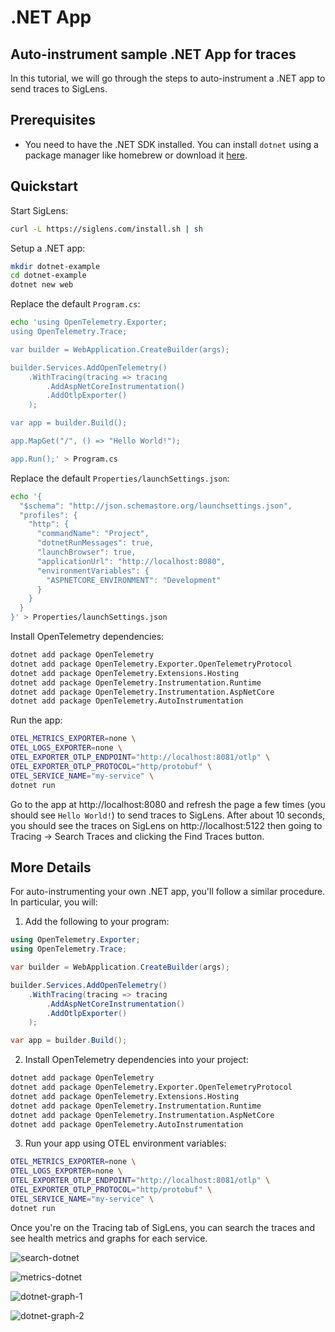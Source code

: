# .NET App

## Auto-instrument sample .NET App for traces

In this tutorial, we will go through the steps to auto-instrument a .NET app to send traces to SigLens.

## Prerequisites

- You need to have the .NET SDK installed. You can install `dotnet` using a package manager like homebrew or download it [here](https://dotnet.microsoft.com/en-us/download/dotnet).

## Quickstart

Start SigLens:

```bash
curl -L https://siglens.com/install.sh | sh
```

Setup a .NET app:

```bash
mkdir dotnet-example
cd dotnet-example
dotnet new web
```

Replace the default `Program.cs`:

```bash
echo 'using OpenTelemetry.Exporter;
using OpenTelemetry.Trace;

var builder = WebApplication.CreateBuilder(args);

builder.Services.AddOpenTelemetry()
    .WithTracing(tracing => tracing
        .AddAspNetCoreInstrumentation()
        .AddOtlpExporter()
    );

var app = builder.Build();

app.MapGet("/", () => "Hello World!");

app.Run();' > Program.cs
```

Replace the default `Properties/launchSettings.json`:

```bash
echo '{
  "$schema": "http://json.schemastore.org/launchsettings.json",
  "profiles": {
    "http": {
      "commandName": "Project",
      "dotnetRunMessages": true,
      "launchBrowser": true,
      "applicationUrl": "http://localhost:8080",
      "environmentVariables": {
        "ASPNETCORE_ENVIRONMENT": "Development"
      }
    }
  }
}' > Properties/launchSettings.json
```

Install OpenTelemetry dependencies:

```bash
dotnet add package OpenTelemetry
dotnet add package OpenTelemetry.Exporter.OpenTelemetryProtocol
dotnet add package OpenTelemetry.Extensions.Hosting
dotnet add package OpenTelemetry.Instrumentation.Runtime
dotnet add package OpenTelemetry.Instrumentation.AspNetCore
dotnet add package OpenTelemetry.AutoInstrumentation
```

Run the app:

```bash
OTEL_METRICS_EXPORTER=none \
OTEL_LOGS_EXPORTER=none \
OTEL_EXPORTER_OTLP_ENDPOINT="http://localhost:8081/otlp" \
OTEL_EXPORTER_OTLP_PROTOCOL="http/protobuf" \
OTEL_SERVICE_NAME="my-service" \
dotnet run
```

Go to the app at http://localhost:8080 and refresh the page a few times (you should see `Hello World!`) to send traces to SigLens.
After about 10 seconds, you should see the traces on SigLens on http://localhost:5122 then going to Tracing -> Search Traces and clicking the Find Traces button.

## More Details

For auto-instrumenting your own .NET app, you'll follow a similar procedure.
In particular, you will:

1. Add the following to your program:

```csharp
using OpenTelemetry.Exporter;
using OpenTelemetry.Trace;

var builder = WebApplication.CreateBuilder(args);

builder.Services.AddOpenTelemetry()
    .WithTracing(tracing => tracing
        .AddAspNetCoreInstrumentation()
        .AddOtlpExporter()
    );

var app = builder.Build();
```

2. Install OpenTelemetry dependencies into your project:

```bash
dotnet add package OpenTelemetry
dotnet add package OpenTelemetry.Exporter.OpenTelemetryProtocol
dotnet add package OpenTelemetry.Extensions.Hosting
dotnet add package OpenTelemetry.Instrumentation.Runtime
dotnet add package OpenTelemetry.Instrumentation.AspNetCore
dotnet add package OpenTelemetry.AutoInstrumentation
```

3. Run your app using OTEL environment variables:

```bash
OTEL_METRICS_EXPORTER=none \
OTEL_LOGS_EXPORTER=none \
OTEL_EXPORTER_OTLP_ENDPOINT="http://localhost:8081/otlp" \
OTEL_EXPORTER_OTLP_PROTOCOL="http/protobuf" \
OTEL_SERVICE_NAME="my-service" \
dotnet run
```

Once you're on the Tracing tab of SigLens, you can search the traces and see health metrics and graphs for each service.

![search-dotnet](../../static/tutorials/dotnet-search.png)

![metrics-dotnet](../../static/tutorials/dotnet-metrics.png)

![dotnet-graph-1](../../static/tutorials/dotnet-graph-1.png)

![dotnet-graph-2](../../static/tutorials/dotnet-graph-2.png)

